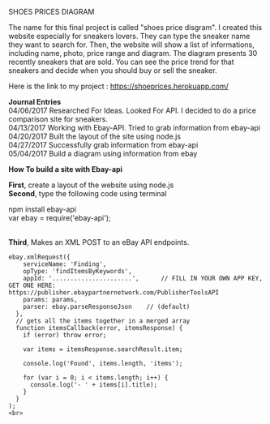 SHOES PRICES DIAGRAM

The name for this final project is called "shoes price disgram". I created this website especially for sneakers lovers. They can type the sneaker name they want to search for. Then, the website will show a list of informations, including name, photo, price range and diagram. The diagram presents 30 recently sneakers that are sold. You can see the price trend for that sneakers and decide when you should buy or sell the sneaker.  

Here is the link to my project :  https://shoeprices.herokuapp.com/

<b>Journal Entries</b><br>
04/06/2017 Researched For Ideas. Looked For API. I decided to do a price comparison site for sneakers.<br>
04/13/2017 Working with Ebay-API. Tried to grab information from ebay-api <br>
04/20/2017 Built the layout of the site using node.js <br>
04/27/2017 Successfully grab information from ebay-api <br>
05/04/2017 Build a diagram using information from ebay <br>

<b>How To build a site with Ebay-api</b>


<b>First</b>, create a layout of the website using node.js<br>
<b>Second</b>, type the following code using terminal<br>

  npm install ebay-api<br>
  var ebay = require('ebay-api');

<br>
<b>Third</b>, Makes an XML POST to an eBay API endpoints.<br>

```
ebay.xmlRequest({
    serviceName: 'Finding',
    opType: 'findItemsByKeywords',
    appId: '......................',      // FILL IN YOUR OWN APP KEY, GET ONE HERE: https://publisher.ebaypartnernetwork.com/PublisherToolsAPI
    params: params,
    parser: ebay.parseResponseJson    // (default)
  },
  // gets all the items together in a merged array
  function itemsCallback(error, itemsResponse) {
    if (error) throw error;

    var items = itemsResponse.searchResult.item;

    console.log('Found', items.length, 'items');
    
    for (var i = 0; i < items.length; i++) {
      console.log('- ' + items[i].title);
    }  
  }
);
<br>
```
